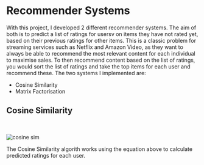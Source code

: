 # Recommender Systems

With this project, I developed 2 different recommender systems. The aim of both is to predict a list of ratings for usersv on items they have not rated yet, based on their previous ratings for other items. This is a classic problem for streaming services such as Netflix and Amazon Video, as they want to always be able to recommend the most relevant content for each individual to maximise sales. To then recommend content based on the list of ratings, you would sort the list of ratings and take the top items for each user and recommend these. The two systems I implemented are:

- Cosine Similarity
- Matrix Factorisation

## Cosine Similarity

</br>

![cosine sim](https://github.com/oranbramble/Recommender-Systems/assets/56357864/3425bd18-2367-40c9-b428-5d4032d756c7)

The Cosine Similarity algorith works using the equation above to calculate predicted ratings for each user.
